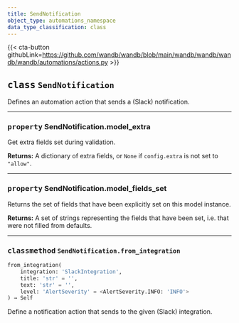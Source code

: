 ```yaml
---
title: SendNotification
object_type: automations_namespace
data_type_classification: class
---
```


{{< cta-button githubLink=https://github.com/wandb/wandb/blob/main/wandb/wandb/wandb/wandb/automations/actions.py >}}




## <kbd>class</kbd> `SendNotification`
Defines an automation action that sends a (Slack) notification. 


---

### <kbd>property</kbd> SendNotification.model_extra

Get extra fields set during validation. 



**Returns:**
  A dictionary of extra fields, or `None` if `config.extra` is not set to `"allow"`. 

---

### <kbd>property</kbd> SendNotification.model_fields_set

Returns the set of fields that have been explicitly set on this model instance. 



**Returns:**
  A set of strings representing the fields that have been set,  i.e. that were not filled from defaults. 



---

### <kbd>classmethod</kbd> `SendNotification.from_integration`

```python
from_integration(
    integration: 'SlackIntegration',
    title: 'str' = '',
    text: 'str' = '',
    level: 'AlertSeverity' = <AlertSeverity.INFO: 'INFO'>
) → Self
```

Define a notification action that sends to the given (Slack) integration. 

